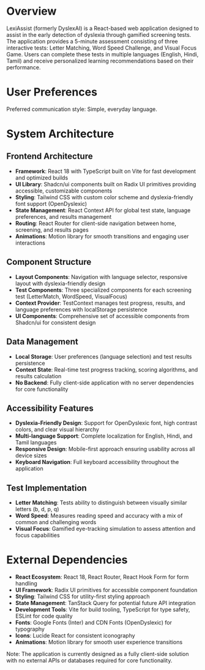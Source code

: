 # Overview

LexiAssist (formerly DyslexAI) is a React-based web application designed to assist in the early detection of dyslexia through gamified screening tests. The application provides a 5-minute assessment consisting of three interactive tests: Letter Matching, Word Speed Challenge, and Visual Focus Game. Users can complete these tests in multiple languages (English, Hindi, Tamil) and receive personalized learning recommendations based on their performance.

# User Preferences

Preferred communication style: Simple, everyday language.

# System Architecture

## Frontend Architecture
- **Framework**: React 18 with TypeScript built on Vite for fast development and optimized builds
- **UI Library**: Shadcn/ui components built on Radix UI primitives providing accessible, customizable components
- **Styling**: Tailwind CSS with custom color scheme and dyslexia-friendly font support (OpenDyslexic)
- **State Management**: React Context API for global test state, language preferences, and results management
- **Routing**: React Router for client-side navigation between home, screening, and results pages
- **Animations**: Motion library for smooth transitions and engaging user interactions

## Component Structure
- **Layout Components**: Navigation with language selector, responsive layout with dyslexia-friendly design
- **Test Components**: Three specialized components for each screening test (LetterMatch, WordSpeed, VisualFocus)
- **Context Provider**: TestContext manages test progress, results, and language preferences with localStorage persistence
- **UI Components**: Comprehensive set of accessible components from Shadcn/ui for consistent design

## Data Management
- **Local Storage**: User preferences (language selection) and test results persistence
- **Context State**: Real-time test progress tracking, scoring algorithms, and results calculation
- **No Backend**: Fully client-side application with no server dependencies for core functionality

## Accessibility Features
- **Dyslexia-Friendly Design**: Support for OpenDyslexic font, high contrast colors, and clear visual hierarchy
- **Multi-language Support**: Complete localization for English, Hindi, and Tamil languages
- **Responsive Design**: Mobile-first approach ensuring usability across all device sizes
- **Keyboard Navigation**: Full keyboard accessibility throughout the application

## Test Implementation
- **Letter Matching**: Tests ability to distinguish between visually similar letters (b, d, p, q)
- **Word Speed**: Measures reading speed and accuracy with a mix of common and challenging words
- **Visual Focus**: Gamified eye-tracking simulation to assess attention and focus capabilities

# External Dependencies

- **React Ecosystem**: React 18, React Router, React Hook Form for form handling
- **UI Framework**: Radix UI primitives for accessible component foundation
- **Styling**: Tailwind CSS for utility-first styling approach
- **State Management**: TanStack Query for potential future API integration
- **Development Tools**: Vite for build tooling, TypeScript for type safety, ESLint for code quality
- **Fonts**: Google Fonts (Inter) and CDN Fonts (OpenDyslexic) for typography
- **Icons**: Lucide React for consistent iconography
- **Animations**: Motion library for smooth user experience transitions

Note: The application is currently designed as a fully client-side solution with no external APIs or databases required for core functionality.
